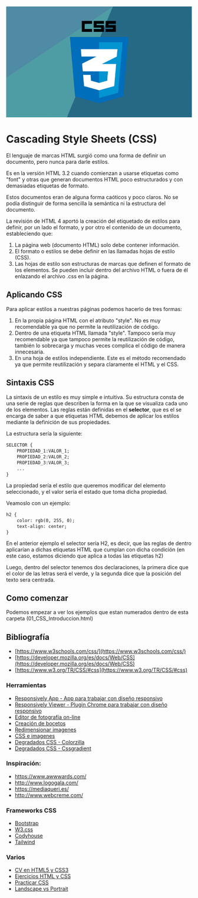![CSS](img/css.png "Aprende CSS!!")

# Cascading Style Sheets (CSS)

El lenguaje de marcas HTML surgió como una forma de definir un documento, pero nunca para darle estilos.

Es en la versión HTML 3.2 cuando comienzan a usarse etiquetas como "font" y otras que generan documentos HTML poco estructurados y con demasiadas etiquetas de formato.

Estos documentos eran de alguna forma caóticos y poco claros. No se podía distinguir de forma sencilla la semántica ni la estructura del documento.

La revisión de HTML 4 aportó la creación del etiquetado de estilos para definir, por un lado el formato, y por otro el contenido de un documento, estableciendo que: 

1. La página web (documento HTML) solo debe contener información.
2. El formato o estilos se debe definir en las llamadas hojas de estilo (CSS).
3. Las hojas de estilo son estructuras de marcas que definen el formato de los elementos. Se pueden incluir dentro del archivo HTML o fuera de él enlazando el archivo .css en la página.

## Aplicando CSS

Para aplicar estilos a nuestras páginas podemos hacerlo de tres formas:

1. En la propia página HTML con el atributo "style". No es muy recomendable ya que no permite la reutilización de código.
2. Dentro de una etiqueta HTML llamada "style". Tampoco sería muy recomendable ya que tampoco permite la reutilización de código, también lo sobrecarga y muchas veces complica el código de manera innecesaria.
3. En una hoja de estilos independiente. Este es el método recomendado ya que permite reutilización y separa claramente el HTML y el CSS.

## Sintaxis CSS

La sintaxis de un estilo es muy simple e intuitiva. Su estructura consta de una serie de reglas que describen la forma en la que se visualiza cada uno de los elementos. Las reglas están definidas en el **selector**, que es el se encarga de saber a que etiquetas HTML debemos de aplicar los estilos mediante la definición de sus propiedades.

La estructura sería la siguiente:

    SELECTOR { 
        PROPIEDAD_1:VALOR_1;
        PROPIEDAD_2:VALOR_2;
        PROPIEDAD_3:VALOR_3;
        ...
    }

La propiedad sería el estilo que queremos modificar del elemento seleccionado, y el valor sería el estado que toma dicha propiedad.

Veamoslo con un ejemplo:    

    h2 {
        color: rgb(0, 255, 0);
        text-align: center;
    }

En el anterior ejemplo el selector sería H2, es decir, que las reglas de dentro aplicarían a dichas etiquetas HTML que cumplan con dicha condición (en este caso, estamos diciendo que aplica a todas las etiquetas h2)

Luego, dentro del selector tenemos dos declaraciones, la primera dice que el color de las letras será el verde, y la segunda dice que la posición del texto sera centrada.

## Como comenzar

Podemos empezar a ver los ejemplos que estan numerados dentro de esta carpeta (01_CSS_Introduccion.html)

## Bibliografía
- [https://www.w3schools.com/css/](https://www.w3schools.com/css/)
- [https://developer.mozilla.org/es/docs/Web/CSS](https://developer.mozilla.org/es/docs/Web/CSS)
- [https://www.w3.org/TR/CSS/#css](https://www.w3.org/TR/CSS/#css)

### Herramientas

- [Responsively App - App para trabajar con diseño responsivo](https://responsively.app/download)
- [Responsively Viewer - Plugin Chrome para trabajar con diseño responsivo](https://chrome.google.com/webstore/detail/responsive-viewer/inmopeiepgfljkpkidclfgbgbmfcennb)
- [Editor de fotografía on-line](https://pixlr.com/)
- [Creación de bocetos](https://ninjamock.com/)
- [Redimensionar imagenes](https://www.resizepixel.com/es/edit)
- [CSS e imagenes](https://karlcleveland.com/235/css-samples/css-images.htm)
- [Degradados CSS - Colorzilla](http://www.colorzilla.com/gradient-editor/)
- [Degradados CSS - Cssgradient](https://cssgradient.io/) 

### Inspiración:
- <https://www.awwwards.com/>
- <http://www.logogala.com/>
- <https://mediaqueri.es/>
- <http://www.webcreme.com/>

### Frameworks CSS

- [Bootstrap](https://tailwindcss.com/)
- [W3.css](https://www.w3schools.com/w3css/w3css_downloads.asp)
- [Codyhouse](https://codyhouse.co/)
- [Tailwind](https://tailwindcss.com/)

### Varios

- [CV en HTML5 y CSS3](http://www.rleonardi.com/interactive-resume/)
- [Ejercicios HTML y CSS](http://desarrolloweb.dlsi.ua.es/libros/html-css/ejercicios)
- [Practicar CSS](https://flukeout.github.io/)
- [Landscape vs Portrait](https://pickaso.com/2019/landscape-portrait-screenshots-app)

